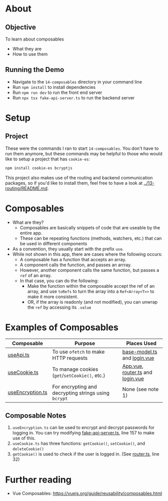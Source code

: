# About
## Objective
To learn about composables
- What they are
- How to use them

## Running the Demo
- Navigate to the `14-composables` directory in your command line
- Run `npm install` to install dependencies
- Run `npm run dev` to run the front end server
- Run `npx tsx fake-api-server.ts` to run the backend server

# Setup
## Project
These were the commands I ran to start `14-composables`. You don't have to run them anymore, but these commands may be helpful to those who would like to setup a project that has `cookie-es`:

```bash
npm install cookie-es bcryptjs
```

This project also makes use of the routing and backend communication packages, so if you'd like to install them, feel free to have a look at [../13-routing/README.md](./../13-routing/README.md).

# Composables
- What are they?
  - Composables are basically snippets of code that are useable by the entire app.
  - These can be repeating functions (methods, watchers, etc.) that can be used in different components
- As a convention, they usually start with the prefix `use`.
- While not shown in this app, there are cases where the following occurs:
  - A composable has a function that accepts an array.
  - A component calls the function, and passes an arrray.
  - However, another component calls the same function, but passes a `ref` of an array.
  - In that case, you can do the following:
    - Make the function within the composable accept the ref of an array, and use `toRefs` to turn the array into a `Ref<Array<T>>` to make it more consistent.
    - OR, if the array is readonly (and not modified), you can unwrap the `ref` by accessing its `.value`

# Examples of Composables
| Composable | Purpose | Places Used | 
| ---------- | ------- | ----------- | 
| [useApi.ts](./src/composables/useApi.ts) | To use `ofetch` to make HTTP requests | [base-model.ts](./src/base-model.ts) and [login.vue](./src/pages/login.vue) |
| [useCookie.ts](./src/composables/useCookie.ts) | To manage cookies (`get`/`setCookie()`, etc.) | [App.vue](./src/App.vue), [router.ts](./src/router.ts) and [login.vue](./src/pages/login.vue) |
| [useEncryption.ts](./src/composables/useEncryption.ts) | For encrypting and decrypting strings using `bcrypt` | None (see note 1) |

## Composable Notes
1. `useEncryption.ts` can be used to encrypt and decrypt passwords for logging in. You can try modifying [fake-api-server.ts](./fake-api-server.ts), line 157 to make use of this.
2. `useCookie.ts` has three functions: `getCookie()`, `setCookie()`, and `deleteCookie()`
3. `getCookie()` is used to check if the user is logged in. (See [router.ts](./src/router.ts), line 32)

# Further reading
- Vue Composables: https://vuejs.org/guide/reusability/composables.html
